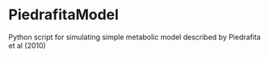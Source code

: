 # PiedrafitaModel
Python script for simulating simple metabolic model described by Piedrafita et al (2010)
